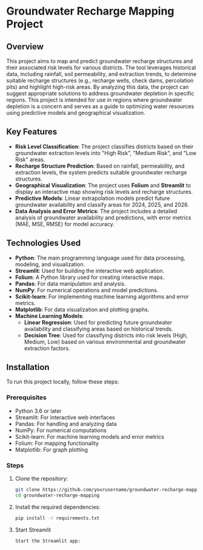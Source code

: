 # Groundwater Recharge Mapping Project

## Overview

This project aims to map and predict groundwater recharge structures and their associated risk levels for various districts. The tool leverages historical data, including rainfall, soil permeability, and extraction trends, to determine suitable recharge structures (e.g., recharge wells, check dams, percolation pits) and highlight high-risk areas. By analyzing this data, the project can suggest appropriate solutions to address groundwater depletion in specific regions.
This project is intended for use in regions where groundwater depletion is a concern and serves as a guide to optimizing water resources using predictive models and geographical visualization.

## Key Features

- **Risk Level Classification**: The project classifies districts based on their groundwater extraction levels into "High Risk", "Medium Risk", and "Low Risk" areas.
- **Recharge Structure Prediction**: Based on rainfall, permeability, and extraction levels, the system predicts suitable groundwater recharge structures.
- **Geographical Visualization**: The project uses **Folium** and **Streamlit** to display an interactive map showing risk levels and recharge structures.
- **Predictive Models**: Linear extrapolation models predict future groundwater availability and classify areas for 2024, 2025, and 2026.
- **Data Analysis and Error Metrics**: The project includes a detailed analysis of groundwater availability and predictions, with error metrics (MAE, MSE, RMSE) for model accuracy.

## Technologies Used

- **Python**: The main programming language used for data processing, modeling, and visualization.
- **Streamlit**: Used for building the interactive web application.
- **Folium**: A Python library used for creating interactive maps.
- **Pandas**: For data manipulation and analysis.
- **NumPy**: For numerical operations and model predictions.
- **Scikit-learn**: For implementing machine learning algorithms and error metrics.
- **Matplotlib**: For data visualization and plotting graphs.
- **Machine Learning Models**: 
   - **Linear Regression**: Used for predicting future groundwater availability and classifying areas based on historical trends.
   - **Decision Tree**: Used for classifying districts into risk levels (High, Medium, Low) based on various environmental and groundwater extraction factors.

## Installation

To run this project locally, follow these steps:

### Prerequisites

- Python 3.6 or later
- Streamlit: For interactive web interfaces
- Pandas: For handling and analyzing data
- NumPy: For numerical computations
- Scikit-learn: For machine learning models and error metrics
- Folium: For mapping functionality
- Matplotlib: For graph plotting

### Steps

1. Clone the repository:
   ```bash
   git clone https://github.com/yourusername/groundwater-recharge-mapping.git
   cd groundwater-recharge-mapping
2. Install the required dependencies:
   ```bash
   pip install -r requirements.txt
3. Start Streamlit
   ```bash
   Start the Streamlit app:
